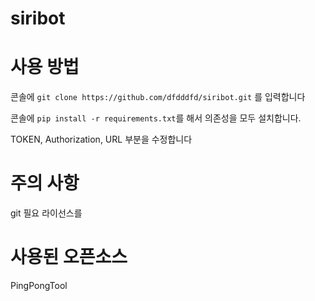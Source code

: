# siribot

# 사용 방법
콘솔에 `git clone https://github.com/dfdddfd/siribot.git` 를 입력합니다

콘솔에 `pip install -r requirements.txt`를 해서 의존성을 모두 설치합니다.

TOKEN, Authorization, URL 부분을 수정합니다

# 주의 사항
git 필요
라이선스를 

# 사용된 오픈소스
PingPongTool
